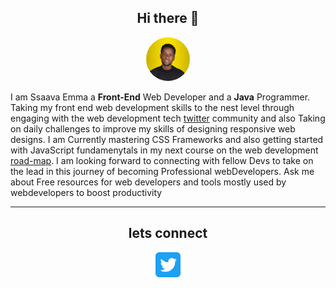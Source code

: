 <div align="center">
  
  ## Hi there 👋
  
</div>

<div align="center">
  
  <img src="IMAGES/mine.jpg" style="width: 70px; height: 70px; border-radius: 50%;">
  
</div>

I am Ssaava Emma a **Front-End** Web Developer and a **Java** Programmer.
Taking my front end web development skills to the nest level through engaging with the web development tech [twitter](https://twitter.com/ssava_ema) community and also Taking on daily challenges to improve my skills of designing responsive web designs.
I am Currently mastering CSS Frameworks and also getting started with JavaScript fundamenytals in my next course on the web development [road-map](https://roadmap.sh/frontend).
I am looking forward to connecting with fellow Devs to take on the lead in this journey of becoming Professional webDevelopers.
Ask me about Free resources for web developers and tools mostly used by webdevelopers to boost productivity

***
<div align="center">
  
  ## lets connect 
  
</div>

<div align="center"> 
  
  <a href="https://twitter.com/ssava_ema"><img src="IMAGES/iconTwitter.svg" style="width: 40px; height: 40px"></a>
  
</div>




